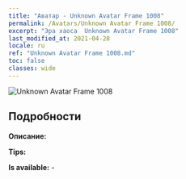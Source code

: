 ```yaml
---
title: "Аватар - Unknown Avatar Frame 1008"
permalink: /Avatars/Unknown Avatar Frame 1008/
excerpt: "Эра хаоса  Unknown Avatar Frame 1008"
last_modified_at: 2021-04-28
locale: ru
ref: "Unknown Avatar Frame 1008.md"
toc: false
classes: wide
---
```

 ![Unknown Avatar Frame 1008](/images/a/avatarFrame_8.png)

## Подробности

 **Описание:**  

 **Tips:**  

 **Is available:**  - 

